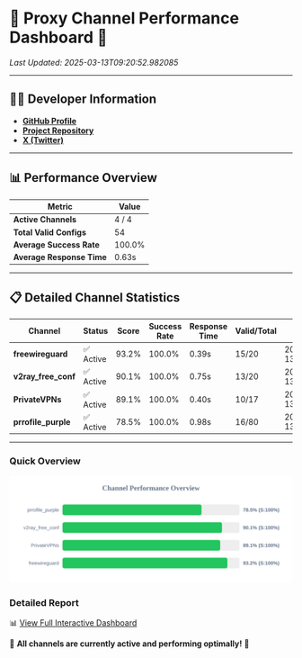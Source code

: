 # 🌟 Proxy Channel Performance Dashboard 🌟

_Last Updated: 2025-03-13T09:20:52.982085_

---

## 👩‍💻 Developer Information

- **[GitHub Profile](https://github.com/4n0nymou3)**  
- **[Project Repository](https://github.com/4n0nymou3/multi-proxy-config-fetcher)**  
- **[X (Twitter)](https://x.com/4n0nymou3)**  

---

## 📊 Performance Overview

| Metric                | Value       |
|-----------------------|-------------|
| **Active Channels**   | 4 / 4       |
| **Total Valid Configs** | 54          |
| **Average Success Rate** | 100.0%      |
| **Average Response Time** | 0.63s       |

---

## 📋 Detailed Channel Statistics

| Channel          | Status     | Score  | Success Rate | Response Time | Valid/Total | Last Success               |
|------------------|------------|--------|--------------|---------------|-------------|----------------------------|
| **freewireguard**  | ✅ Active  | 93.2%  | 100.0% | 0.39s         | 15/20       | 2025-03-13T09:20:52.980778 |
| **v2ray_free_conf**  | ✅ Active  | 90.1%  | 100.0% | 0.75s         | 13/20       | 2025-03-13T09:20:52.126184 |
| **PrivateVPNs**  | ✅ Active  | 89.1%  | 100.0% | 0.40s         | 10/17       | 2025-03-13T09:20:52.560436 |
| **prrofile_purple**  | ✅ Active  | 78.5%  | 100.0% | 0.98s         | 16/80       | 2025-03-13T09:20:51.332791 |

---

### Quick Overview
<div align="center">
  <a href="https://raw.githubusercontent.com/nullluser/NullRepo/refs/heads/main/assets/channel_stats_chart.svg">
    <img src="https://raw.githubusercontent.com/nullluser/NullRepo/refs/heads/main/assets/channel_stats_chart.svg" alt="Source Performance Statistics" width="800">
  </a>
</div>

### Detailed Report
📊 [View Full Interactive Dashboard](https://htmlpreview.github.io/?https://github.com/nullluser/NullRepo/blob/main/assets/performance_report.html)

🎉 **All channels are currently active and performing optimally!** 🎉
